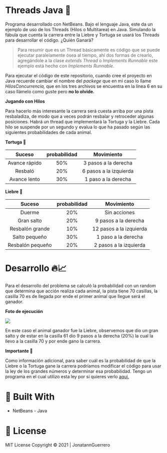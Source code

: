 # Threads Java 🏁

Programa desarrollado con NetBeans. Bajo el lenguaje Java, este da un ejemplo de uso de los Threads (Hilos o Multitarea) en Java. Simulando la fábula que cuenta la carrera entre la Liebre y Tortuga se usará los Threads para desarrollar el código. ¿Quién Ganará?

> Para resumir que es un Thread básicamente es código que se puede ejecutar paralelamente ósea al tiempo, ahí dos formas de crearlo, agregándole a la clase *extends Thread* o *Implements Runnable* este ejemplo está hecho con *Implements Runnable.*

Para ejecutar el código de este repositorio, cuando cree el proyecto en Java recuerde cambiar el nombre del *packege* que en mi caso lo llame *HilosConcurrencia,* que en los tres archivos se encuentra en la línea 6 en su caso llámelo como guste pero **no lo olvide.**

 **Jugando con Hilos**

Para hacerlo más interesante la carrera será cuesta arriba por una pista resbaladiza, de modo que a veces podrán resbalar y retroceder algunas posiciones. Habrá un thread que implementará la Tortuga y la Liebre. Cada hilo se suspende por un segundo y evalua lo que ha pasado según las siguientes probabilidades de cada animal.


**Tortuga  🐢**

| Suceso | probabilidad  | Movimiento  |
| :------------: | :------------: | :------------: |
| Avance rápido  | 50%  | 3 pasos a la derecha     |
| Resbaló        | 20%  | 6 pasos a la izquierda   |
| Avance lento   | 30%  | 1 paso a la derecha      |

**Liebre 🐇**

| Suceso | probabilidad  | Movimiento  |
| :------------:   | :------------: | :------------: |
| Duerme           | 20% | Sin acciones              |
| Gran salto       | 20% | 9 pasos a la derecha      |
| Resbalón grande  | 10% | 12 pasos a la izquierda   |
| Salto pequeño    | 30% | 1 paso a la derecha       |
| Resbalón pequeño | 20% | 2 pasos a la izquierda    |

# Desarrollo 🔥📈

Para el desarrollo del problema se calculó la probabilidad con un random que determina que acción realiza cada animal, la pista tiene 70 casillas, la casilla 70 es de llegada por ende el primer animal que llegue será el ganador.

**Foto de ejecución**

![](https://i.imgur.com/XFLMhBo.png)

En este caso el animal ganador fue la Liebre, observemos que dio un gran salto y de estar en la casilla 61 dio 9 pasos a la derecha (20%) la cual la llevo a la casilla 70 y por ende gano la carrera.

**Importante 🚨**

Como información adicional, para saber cuál es la probabilidad de que la Liebre o la Tortuga gane la carrera podríamos modificar el código para usar la ley de los grandes números y determinar esa probabilidad. Tengo un programa en el cual utilizo esta ley por si quieres verlo [aqui.](https://github.com/JonatannGuerrero/Robabilidad-Rusia2018)

# 🔧 Built With
- NetBeans - Java 
# 📝 License
MIT License Copyright © 2021 | JonatannGuerrero